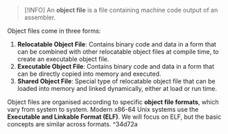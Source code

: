 > [!INFO]
> An **object file** is a file containing machine code output of an assembler. 

Object files come in three forms:

1. **Relocatable Object File**: Contains binary code and data in a form that can be combined with other relocatable object files at compile time, to create an executable object file.
2. **Executable Object File**: Contains binary code and data in a form that can be directly copied into memory and executed.
3. **Shared Object File**: Special type of relocatable object file that can be loaded into memory and linked dynamically, either at load or run time.

Object files are organised according to specific **object file formats**, which vary from system to system. Modern x86-64 Unix systems use the **Executable and Linkable Format (ELF)**. We will focus on ELF, but the basic concepts are similar across formats. ^34d72a

